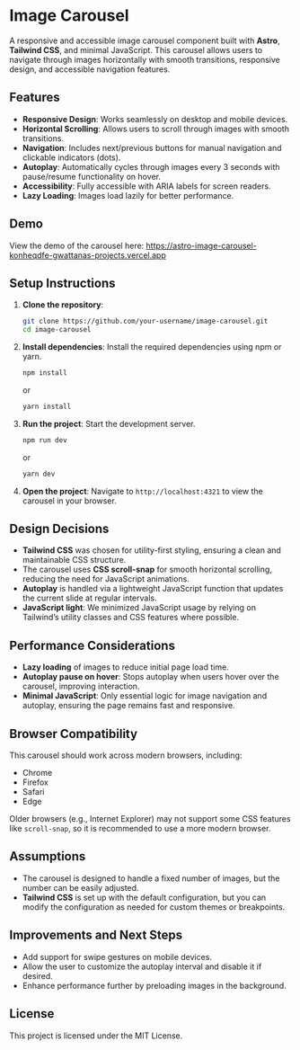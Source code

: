 # Image Carousel

A responsive and accessible image carousel component built with **Astro**, **Tailwind CSS**, and minimal JavaScript. This carousel allows users to navigate through images horizontally with smooth transitions, responsive design, and accessible navigation features.

## Features

- **Responsive Design**: Works seamlessly on desktop and mobile devices.
- **Horizontal Scrolling**: Allows users to scroll through images with smooth transitions.
- **Navigation**: Includes next/previous buttons for manual navigation and clickable indicators (dots).
- **Autoplay**: Automatically cycles through images every 3 seconds with pause/resume functionality on hover.
- **Accessibility**: Fully accessible with ARIA labels for screen readers.
- **Lazy Loading**: Images load lazily for better performance.

## Demo

View the demo of the carousel here: https://astro-image-carousel-konheqdfe-gwattanas-projects.vercel.app

## Setup Instructions

1. **Clone the repository**:
    ```bash
    git clone https://github.com/your-username/image-carousel.git
    cd image-carousel
    ```

2. **Install dependencies**:
    Install the required dependencies using npm or yarn.
    ```bash
    npm install
    ```
    or
    ```bash
    yarn install
    ```

3. **Run the project**:
    Start the development server.
    ```bash
    npm run dev
    ```
    or
    ```bash
    yarn dev
    ```

4. **Open the project**:
    Navigate to `http://localhost:4321` to view the carousel in your browser.

## Design Decisions

- **Tailwind CSS** was chosen for utility-first styling, ensuring a clean and maintainable CSS structure.
- The carousel uses **CSS scroll-snap** for smooth horizontal scrolling, reducing the need for JavaScript animations.
- **Autoplay** is handled via a lightweight JavaScript function that updates the current slide at regular intervals.
- **JavaScript light**: We minimized JavaScript usage by relying on Tailwind’s utility classes and CSS features where possible.

## Performance Considerations

- **Lazy loading** of images to reduce initial page load time.
- **Autoplay pause on hover**: Stops autoplay when users hover over the carousel, improving interaction.
- **Minimal JavaScript**: Only essential logic for image navigation and autoplay, ensuring the page remains fast and responsive.

## Browser Compatibility

This carousel should work across modern browsers, including:

- Chrome
- Firefox
- Safari
- Edge

Older browsers (e.g., Internet Explorer) may not support some CSS features like `scroll-snap`, so it is recommended to use a more modern browser.

## Assumptions

- The carousel is designed to handle a fixed number of images, but the number can be easily adjusted.
- **Tailwind CSS** is set up with the default configuration, but you can modify the configuration as needed for custom themes or breakpoints.

## Improvements and Next Steps

- Add support for swipe gestures on mobile devices.
- Allow the user to customize the autoplay interval and disable it if desired.
- Enhance performance further by preloading images in the background.

## License

This project is licensed under the MIT License.
